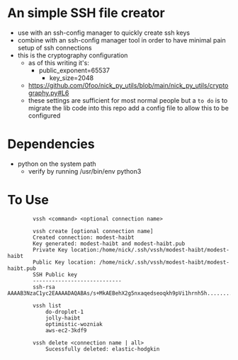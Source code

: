 # An simple SSH file creator
* use with an ssh-config manager to quickly create ssh keys
* combine with an ssh-config manager tool in order to have minimal pain setup of ssh connections
* this is the cryptography configuration
	* as of this writing it's:
		* public_exponent=65537
        	* key_size=2048
	* https://github.com/0foo/nick_py_utils/blob/main/nick_py_utils/cryptography.py#L6
	* these settings are sufficient for most normal people but a `to do` is to migrate the lib code into this repo add a config file to allow this to be configured
# Dependencies
* python on the system path 
    * verify by running /usr/bin/env python3


# To Use

```
        vssh <command> <optional connection name>

        vssh create [optional connection name]
		Created connection: modest-haibt
		Key generated: modest-haibt and modest-haibt.pub
		Private Key location:/home/nick/.ssh/vssh/modest-haibt/modest-haibt
		Public Key location: /home/nick/.ssh/vssh/modest-haibt/modest-haibt.pub
		SSH Public key
		----------------------------
		ssh-rsa AAAAB3NzaC1yc2EAAAADAQABAs/s+MkAEBehX2g5nxaqedseoqkh9pVi1hrnh5h...........

        vssh list
            do-droplet-1
            jolly-haibt
            optimistic-wozniak
            aws-ec2-3kdf9

        vssh delete <connection name | all>
            Sucessfully deleted: elastic-hodgkin
```
